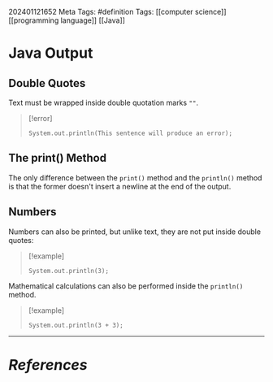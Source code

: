 202401121652
Meta Tags: #definition 
Tags: [[computer science]] [[programming language]] [[Java]]

# Java Output

## Double Quotes

Text must be wrapped inside double quotation marks `""`. 

>[!error]
>```
>System.out.println(This sentence will produce an error);
>```

## The print() Method

The only difference between the `print()` method and the `println()` method is that the former doesn't insert a newline at the end of the output.

## Numbers

Numbers can also be printed, but unlike text, they are not put inside double quotes:

>[!example]
>```
>System.out.println(3);
>```

Mathematical calculations can also be performed inside the `println()` method.

>[!example]
>```
>System.out.println(3 + 3);
>```




---
# *References*